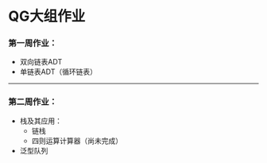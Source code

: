 # QG大组作业

### 第一周作业：

- 双向链表ADT
- 单链表ADT（循环链表）

---

### 第二周作业：

- 栈及其应用：
  - 链栈
  - 四则运算计算器（尚未完成）
- 泛型队列